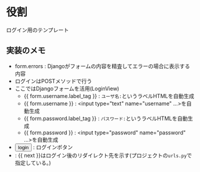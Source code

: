 # 役割
ログイン用のテンプレート

## 実装のメモ
- form.errors : Djangoがフォームの内容を精査してエラーの場合に表示する内容
- ログインはPOSTメソッドで行う
- ここではDjangoフォームを活用(LoginView)
    - {{ form.username.label_tag }} : `ユーザ名:`というラベルHTMLを自動生成
    - {{ form.username }} : <input type="text" name="username" ...>を自動生成
    - {{ form.password.label_tag }} : `パスワード:`というラベルHTMLを自動生成
    - {{ form.password }} : <input type="password" name="password" ...>を自動生成
- <input type="submit" value="login"/> : ログインボタン
- <input type="hidden" name="next" value="{{ next }}" /> : {{ next }}はログイン後のリダイレクト先を示す(プロジェクトの`urls.py`で指定している。)
